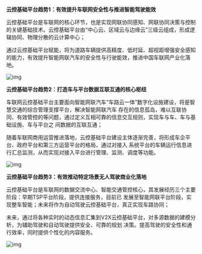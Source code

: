 **云控基础平台趋势1：有效提升车联网安全性与推进智能驾驶能效**

云控基础平台是车联网的核心环节，也是实现网联协同感知、网联协同决策与控制的关键基础技术。云控基础平台由“中心云、区域云与边缘云”三级云组成，形成逻辑协同、物理分散的云计算中心；

通过云控基础平台赋能，将为道路车辆提供高精度、低时延、超视距增强安全感知的能力，有效提升智能网联汽车的安全性与行驶能效，推进中国车联网产业化落地。

![img](https://img-blog.csdnimg.cn/img_convert/9f7adec01c15921fcfe28c0c14217f10.png)

**云控基础平台趋势2：打造车与平台数据互联互通的核心枢纽**

车联网云控基础平台主要面向智能网联汽车“车路云一体”数字化设施建设，将是智慧交通的综合管理支撑平台，解决智能网联汽车 存在的信息孤岛，难以互联协同、有效管控的等问题，通过定义互相可靠的信息交互规则，实现车与车、车与基础设施、车与平台之 间数据的互联互通；

随着车联网商用运营推进落地，云控基础平台建设主体逐渐完善，将形成车企平台、政府平台和第三方运营平台的格局，通过对接入 系统平台的车辆运行信息进行汇总监测，从而实现对接入平台进行管理、监测、调度等功能。

![img](https://img-blog.csdnimg.cn/img_convert/6bb6914990dbfa41349838e6272fb926.png)

**云控基础平台趋势3：有效推动特定场景无人驾驶商业化落地**

云控基础平台是车联网的数据交流中心、智能交通管控核心，其发展经历三个主要阶段：早期TSP平台阶段，提供连接服务，目前已 发展至智能网联平台阶段，实现整车智能；未来将作为自动驾驶云控基础平台，真正实现车路协同； 

未来，通过将各种实时的动态信息汇集到V2X云控基础平台，对多源数据的建模分析，为辅助驾驶和自动驾驶提供安全、可靠的规划 决策。提高驾驶的安全性和通行效率，同时提供个性化的内容服务。

![img](https://img-blog.csdnimg.cn/img_convert/7f09a7e3220a490f64da9127732bf52c.png)